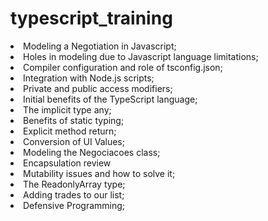 # typescript_training

<li> Modeling a Negotiation in Javascript;
<li> Holes in modeling due to Javascript language limitations;
<li> Compiler configuration and role of tsconfig.json;
<li> Integration with Node.js scripts;
<li> Private and public access modifiers;
<li> Initial benefits of the TypeScript language;
<li> The implicit type any;
<li> Benefits of static typing;
<li> Explicit method return;
<li> Conversion of UI Values;
<li> Modeling the Negociacoes class;
<li> Encapsulation review
<li> Mutability issues and how to solve it;
<li> The ReadonlyArray type;
<li> Adding trades to our list;
<li> Defensive Programming;


  
